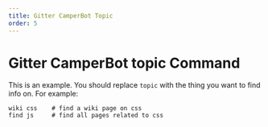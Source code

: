 ```yaml
---
title: Gitter CamperBot Topic
order: 5
---
```

# Gitter CamperBot topic Command

This is an example. You should replace `topic` with the thing you want to find info on. For example:

```text
wiki css    # find a wiki page on css
find js     # find all pages related to css
```

